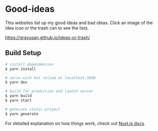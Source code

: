 # Good-ideas

This websites list up my good ideas and bad ideas. Click an image of the idea icon or the trash can to see the lists.

https://grayusan.github.io/ideas-or-trash/

## Build Setup

```bash
# install dependencies
$ yarn install

# serve with hot reload at localhost:3000
$ yarn dev

# build for production and launch server
$ yarn build
$ yarn start

# generate static project
$ yarn generate
```

For detailed explanation on how things work, check out [Nuxt.js docs](https://nuxtjs.org).
